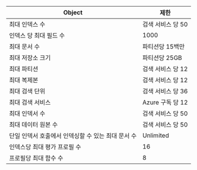 | Object | 제한 |
| --- | --- |
| 최대 인덱스 수 |검색 서비스 당 50 |
| 인덱스 당 최대 필드 수 |1000 |
| 최대 문서 수 |파티션당 15백만 |
| 최대 저장소 크기 |파티션당 25GB |
| 최대 파티션 |검색 서비스 당 12 |
| 최대 복제본 |검색 서비스 당 12 |
| 최대 검색 단위 |검색 서비스 당 36 |
| 최대 검색 서비스 |Azure 구독 당 12 |
| 최대 인덱서 수 |검색 서비스 당 50 |
| 최대 데이터 원본 수 |검색 서비스 당 50 |
| 단일 인덱서 호출에서 인덱싱할 수 있는 최대 문서 수 |Unlimited |
| 인덱스당 최대 평가 프로필 수 |16 |
| 프로필당 최대 함수 수 |8 |

<!---HONumber=AcomDC_1210_2015-->